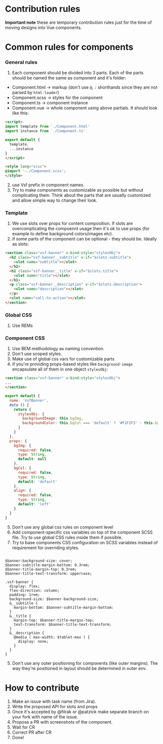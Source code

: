 # Contribution rules

**Important note** these are temporary contribution rules just for the time of moving designs into Vue components.

# Common rules for components

### General rules

1. Each component should be divided into 3 parts. Each of the parts should be named the same as component and it's folder:
  - Component.html -> markup (don't use `@`, `:` shorthands since they are not parsed by `html-loader`)
  - Component.scss ->  styles for the component
  - Component.ts -> component instance
  - Component.vue -> whole component using above partials. It should look like this:
````html
<script>
import template from './Component.html'
import instance from './Component.ts'

export default {
  template,
  ...instance
}
</script>

<style lang="scss">
@import '~./Component.scss';
</style>
````
2. use Vsf prefix in component names.
3. Try to make components as customizable as possible but without complicating them. Think about the parts that are usually customized and allow simple way to change their look.

### Template

1. We use slots over props for content composition. If slots are overcomplicating the compoennt usage then it's ok to use props (for example to define background colors/images etc).
2. if some parts of the component can be optional - they should be. Ideally as slots:
````html
<section class="vsf-banner" v-bind:style="stylesObj">
  <h2 class="vsf-banner__subtitle" v-if="$slots.subtitle">
    <slot name="subtitle"></slot>
  </h2>
  <h1 class="vsf-banner__title" v-if="$slots.title">
    <slot name="title"></slot>
  </h1>
  <p class="vsf-banner__description" v-if="$slots.description">
    <slot name="description"></slot>
  </p>
  <slot name="call-to-action"></slot>
</section>
````


### Global CSS
1. Use REMs

### Component CSS 

1. Use BEM methodology as naming convention.
2. Don't use scoped styles.
3. Make use of global css vars for customizable parts
4. if you're providing props-based styles like `background-image` encapsulate all of them in one object `stylesObj`:
````html
<section class="vsf-banner" v-bind:style="stylesObj">
...
</section>
````

````js
export default {
  name: 'VsfBanner',
  data () {
    return {
      stylesObj: {
        backgroundImage: this.bgImg,
        backgroundColor: this.bgCol === 'default' ? '#F1F2F3' : this.bgCol
      }
    }
  },
  props: {
    bgImg: {
      required: false,
      type: String,
      default: null
    },
    bgCol: {
      required: false,
      type: String,
      default: 'default'
    },
    align: {
      required: false,
      type: String,
      default: 'left'
    }
  }
}
````
5. Don't use any global css rules on component level
6. Add component-specific css variables on top of the component SCSS file. Try to use global CSS rules inside them if possible.
7. Try to base components CSS configuration on SCSS variables instead of requirement for overriding styles.
````sss

$banner-background-size: cover;
$banner-subtitle-margin-bottom: 0.3rem;
$banner-title-margin-top: 0.3rem;
$banner-title-text-transform: uppercase;

.vsf-banner {
  display: flex;
  flex-direction: column;
  padding: 1rem;
  background-size: $banner-background-size;
  &__subtitle {
    margin-bottom: $banner-subtitle-margin-bottom:
  }
  &__title {
    margin-top: $banner-title-margin-top;
    text-transform: $banner-title-text-transform;
  }
  &__description {
    @media ( max-width: $tablet-max ) {
      display: none;
    }
  }
}
````
5. Don't use any outer positioning for components (like outer margins). The way they're positioned in layout should be determined in outer env.

# How to contribute
1. Make an issue with task name (from Jira).
2. Write the proposed API for slots and props
3. Once it's accepted by @filrak or @patzick make separate branch on your fork with name of the issue.
4. Propose a PR with screenshots of the component.
5. Wait for CR
6. Correct PR after CR
7. Done!
